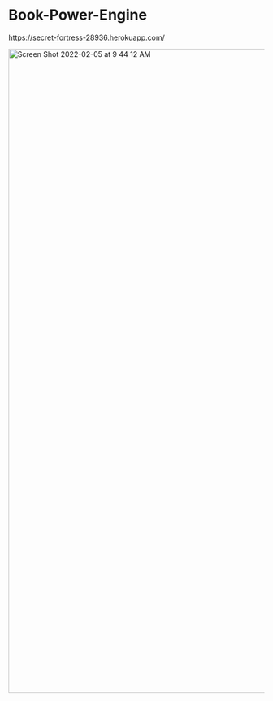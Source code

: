 # Book-Power-Engine


https://secret-fortress-28936.herokuapp.com/



<img width="1267" alt="Screen Shot 2022-02-05 at 9 44 12 AM" src="https://user-images.githubusercontent.com/85656320/152646698-79d2ca46-3e5a-4e02-a6b3-aca7b24d2d48.png">
